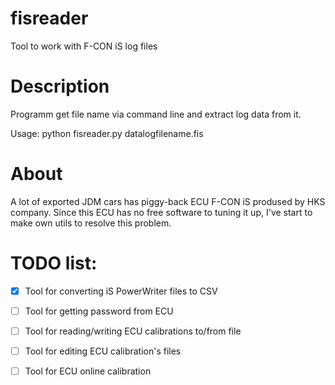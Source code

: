 # fisreader
Tool to work with F-CON iS log files

# Description
Programm get file name via command line and extract log data from it.

Usage: python fisreader.py datalogfilename.fis

# About
A lot of exported JDM cars has piggy-back ECU F-CON iS prodused by HKS company.
Since this ECU has no free software to tuning it up, I've start to make own utils to resolve this problem.

# TODO list:

- [X] Tool for converting iS PowerWriter files to CSV 
- [ ] Tool for getting password from ECU
- [ ] Tool for reading/writing ECU calibrations to/from file
- [ ] Tool for editing ECU calibration's files
- [ ] Tool for ECU online calibration

